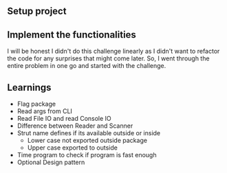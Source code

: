 ## Setup project

## Implement the functionalities

I will be honest I didn't do this challenge linearly as I didn't want to refactor the code for any surprises that might come later. So, I went through the entire problem in one go and started with the challenge.


## Learnings 

- Flag package
- Read args from CLI
- Read File IO and read Console IO
- Difference between Reader and Scanner
- Strut name defines if its available outside or inside
    - Lower case not exported outside package
    - Upper case exported to outside
- Time program to check if program is fast enough
- Optional Design pattern
<!-- Buffered reader / Parallel Streams -->